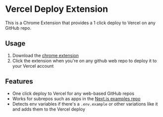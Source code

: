 # Vercel Deploy Extension

This is a Chrome Extension that provides a 1 click deploy to Vercel on any GitHub repo.

## Usage

1. Download the [chrome extension](https://chrome.google.com/webstore/detail/vercel-deploy/nkignhibadhmcbiiilleogljodcaonjk)
2. Click the extension when you're on any github web repo to deploy it to your Vercel account

## Features

- One click deploy to Vercel for any web-based GitHub repos
- Works for subrepos such as apps in the [Next.js examples repo](https://github.com/vercel/next.js/tree/canary/examples)
- Detects env variables if there's a `.env.example` or other variations like it and adds them to the Vercel deploy

